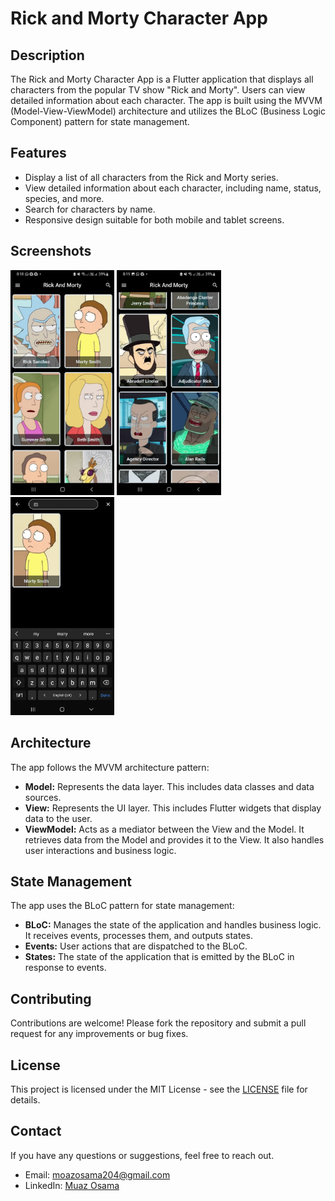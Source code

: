 # Rick and Morty Character App

## Description

The Rick and Morty Character App is a Flutter application that displays all characters from the popular TV show "Rick and Morty". Users can view detailed information about each character. The app is built using the MVVM (Model-View-ViewModel) architecture and utilizes the BLoC (Business Logic Component) pattern for state management.

## Features

- Display a list of all characters from the Rick and Morty series.
- View detailed information about each character, including name, status, species, and more.
- Search for characters by name.
- Responsive design suitable for both mobile and tablet screens.

## Screenshots
<p>
  <img src="assets/screenshots/main.jpg" width="33%" />
  <img src="assets/screenshots/scroll.jpg" width="33%" />
   <img src="assets/screenshots/search.jpg" width="33%" />
</p>

## Architecture

The app follows the MVVM architecture pattern:

- **Model:** Represents the data layer. This includes data classes and data sources.
- **View:** Represents the UI layer. This includes Flutter widgets that display data to the user.
- **ViewModel:** Acts as a mediator between the View and the Model. It retrieves data from the Model and provides it to the View. It also handles user interactions and business logic.

## State Management

The app uses the BLoC pattern for state management:

- **BLoC:** Manages the state of the application and handles business logic. It receives events, processes them, and outputs states.
- **Events:** User actions that are dispatched to the BLoC.
- **States:** The state of the application that is emitted by the BLoC in response to events.

## Contributing

Contributions are welcome! Please fork the repository and submit a pull request for any improvements or bug fixes.

## License

This project is licensed under the MIT License - see the [LICENSE](LICENSE) file for details.

## Contact

If you have any questions or suggestions, feel free to reach out.

- Email: [moazosama204@gmail.com](mailto:moazosama204@gmail.com)
- LinkedIn: [Muaz Osama](https://www.linkedin.com/in/moaz-osama-161ab723a/)


